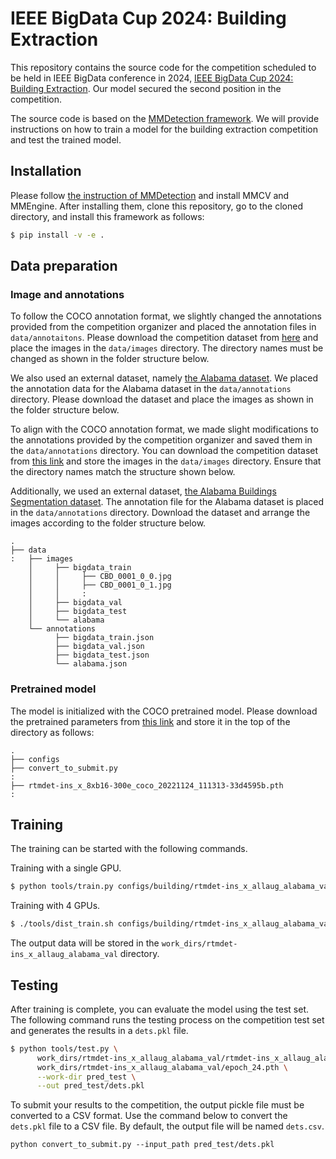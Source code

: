 # IEEE BigData Cup 2024: Building Extraction

This repository contains the source code for the competition scheduled to be held in IEEE BigData conference in 2024, [IEEE BigData Cup 2024: Building Extraction](https://www.kaggle.com/competitions/building-extraction-generalization-2024). Our model secured the second position in the competition.

The source code is based on the [MMDetection framework](https://github.com/open-mmlab/mmdetection). We will provide instructions on how to train a model for the building extraction competition and test the trained model.

## Installation

Please follow [the instruction of MMDetection](https://mmdetection.readthedocs.io/en/latest/get_started.html) and install MMCV and MMEngine. After installing them, clone this repository, go to the cloned directory, and install this framework as follows:
```bash
$ pip install -v -e .
```

## Data preparation

### Image and annotations

To follow the COCO annotation format, we slightly changed the annotations provided from the competition organizer and placed the annotation files in `data/annotaitons`. Please download the competition dataset from [here]() and place the images in the `data/images` directory. The directory names must be changed as shown in the folder structure below.

We also used an external dataset, namely [the Alabama dataset](). We placed the annotation data for the Alabama dataset in the `data/annotations` directory. Please download the dataset and place the images as shown in the folder structure below.

To align with the COCO annotation format, we made slight modifications to the annotations provided by the competition organizer and saved them in the `data/annotations` directory. You can download the competition dataset from [this link](https://www.kaggle.com/competitions/building-extraction-generalization-2024/data) and store the images in the `data/images` directory. Ensure that the directory names match the structure shown below.

Additionally, we used an external dataset, [the Alabama Buildings Segmentation dataset](https://www.kaggle.com/datasets/meowmeowplus/alabama-buildings-segmentation). The annotation file for the Alabama dataset is placed in the `data/annotations` directory. Download the dataset and arrange the images according to the folder structure below.

```
.
├── data
:   ├── images
    │     ├── bigdata_train
    │     │     ├── CBD_0001_0_0.jpg
    │     │     ├── CBD_0001_0_1.jpg
    │     │     :
    │     ├── bigdata_val
    │     ├── bigdata_test
    │     └── alabama
    └── annotations
          ├── bigdata_train.json
          ├── bigdata_val.json
          ├── bigdata_test.json
          └── alabama.json
```

### Pretrained model

The model is initialized with the COCO pretrained model. Please download the pretrained parameters from [this link](https://download.openmmlab.com/mmdetection/v3.0/rtmdet/rtmdet-ins_x_8xb16-300e_coco/rtmdet-ins_x_8xb16-300e_coco_20221124_111313-33d4595b.pth) and store it in the top of the directory as follows:
```
.
├── configs
├── convert_to_submit.py
:
├── rtmdet-ins_x_8xb16-300e_coco_20221124_111313-33d4595b.pth
: 
```

## Training

The training can be started with the following commands.

Training with a single GPU.
```bash
$ python tools/train.py configs/building/rtmdet-ins_x_allaug_alabama_val.py
```

Training with 4 GPUs.
```bash
$ ./tools/dist_train.sh configs/building/rtmdet-ins_x_allaug_alabama_val.py 4
```

The output data will be stored in the `work_dirs/rtmdet-ins_x_allaug_alabama_val` directory.

## Testing

After training is complete, you can evaluate the model using the test set. The following command runs the testing process on the competition test set and generates the results in a `dets.pkl` file.

```bash
$ python tools/test.py \
      work_dirs/rtmdet-ins_x_allaug_alabama_val/rtmdet-ins_x_allaug_alabama_val.py \
      work_dirs/rtmdet-ins_x_allaug_alabama_val/epoch_24.pth \
      --work-dir pred_test \
      --out pred_test/dets.pkl
```

To submit your results to the competition, the output pickle file must be converted to a CSV format. Use the command below to convert the `dets.pkl` file to a CSV file. By default, the output file will be named `dets.csv`.

```
python convert_to_submit.py --input_path pred_test/dets.pkl
```